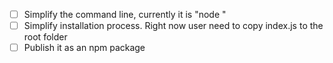 - [ ] Simplify the command line, currently it is "node <filename>"
- [ ] Simplify installation process. Right now user need to copy index.js to the root folder
- [ ] Publish it as an npm package
